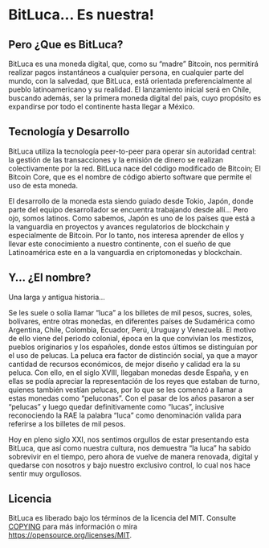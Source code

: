 BitLuca... Es nuestra!
=====================================

Pero
¿Que es BitLuca?
----------------

BitLuca es una moneda digital, que, como su “madre” Bitcoin, nos permitirá realizar pagos instantáneos a cualquier persona, en cualquier parte del mundo, con la salvedad, que BitLuca, está orientada preferencialmente al pueblo latinoamericano y su realidad. El lanzamiento inicial será en Chile, buscando además, ser la primera moneda digital del país, cuyo propósito es expandirse por todo el continente hasta llegar a México. 

Tecnología y Desarrollo
-----------------------

BitLuca utiliza la tecnología peer-to-peer para operar sin autoridad central: la gestión de las transacciones y la emisión de dinero se realizan colectivamente por la red. BitLuca nace del código modificado de Bitcoin; El Bitcoin Core, que es el nombre de código abierto software que permite el uso de esta moneda. 

El desarrollo de la moneda esta siendo guiado desde Tokio, Japón, donde parte del equipo desarrollador se encuentra trabajando desde allí… Pero ojo, somos latinos. 
Como sabemos, Japón es uno de los países que está a la vanguardia en proyectos y avances regulatorios de blockchain y especialmente de Bitcoin. Por lo tanto, nos interesa aprender de ellos y llevar este conocimiento a nuestro continente, con el sueño de que Latinoamérica este en a la vanguardia en criptomonedas y blockchain.

Y… ¿El nombre?
--------------

Una larga y antigua historia…

Se les suele o solía llamar “luca” a los billetes de mil pesos, sucres, soles, bolívares, entre otras monedas, en diferentes países de Sudamérica como Argentina, Chile, Colombia, Ecuador, Perú, Uruguay y Venezuela. El motivo de ello viene del periodo colonial, época en la que convivían los mestizos, pueblos originarios  y los españoles, donde estos últimos se distinguían por el uso de pelucas. La peluca era factor de distinción social, ya que a mayor cantidad de recursos económicos, de mejor diseño y calidad era la su peluca. Con ello, en el siglo XVIII, llegaban monedas desde España, y en ellas se podía apreciar la representación de los reyes que estaban de turno, quienes también vestían pelucas, por lo que se les comenzó a llamar a estas monedas como “peluconas”. Con el pasar de los años pasaron a ser “pelucas” y luego quedar definitivamente como “lucas”, inclusive reconociendo la RAE la palabra “luca” como denominación valida para referirse a los billetes de mil pesos. 

Hoy en pleno siglo XXI, nos sentimos orgullos de estar presentando esta BitLuca, que así como nuestra cultura, nos demuestra “la luca” ha sabido sobrevivir en el tiempo, pero ahora de vuelve de manera renovada, digital y quedarse con nosotros y bajo nuestro exclusivo control, lo cual nos hace sentir muy orgullosos.


Licencia
--------
BitLuca es liberado bajo los términos de la licencia del MIT. Consulte [COPYING](COPYING) para más
información o mira https://opensource.org/licenses/MIT.


